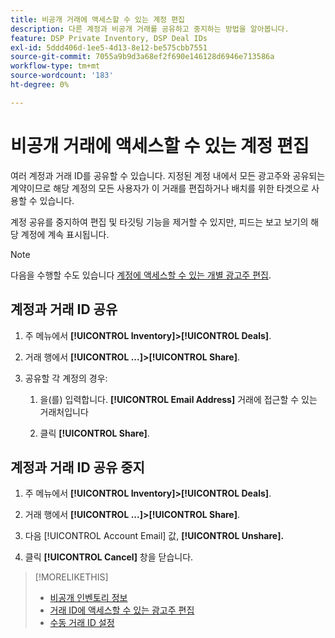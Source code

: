 ```yaml
---
title: 비공개 거래에 액세스할 수 있는 계정 편집
description: 다른 계정과 비공개 거래를 공유하고 중지하는 방법을 알아봅니다.
feature: DSP Private Inventory, DSP Deal IDs
exl-id: 5ddd406d-1ee5-4d13-8e12-be575cbb7551
source-git-commit: 7055a9b9d3a68ef2f690e146128d6946e713586a
workflow-type: tm+mt
source-wordcount: '183'
ht-degree: 0%

---
```


# 비공개 거래에 액세스할 수 있는 계정 편집

여러 계정과 거래 ID를 공유할 수 있습니다. 지정된 계정 내에서 모든 광고주와 공유되는 계약이므로 해당 계정의 모든 사용자가 이 거래를 편집하거나 배치를 위한 타겟으로 사용할 수 있습니다.

계정 공유를 중지하여 편집 및 타깃팅 기능을 제거할 수 있지만, 피드는 보고 보기의 해당 계정에 계속 표시됩니다.

>[!NOTE]
>
> 다음을 수행할 수도 있습니다 [계정에 액세스할 수 있는 개별 광고주 편집](deal-id-edit-advertisers.md).

## 계정과 거래 ID 공유

1. 주 메뉴에서 **[!UICONTROL Inventory]>[!UICONTROL Deals]**.

1. 거래 행에서 **[!UICONTROL ...]>[!UICONTROL Share]**.

1. 공유할 각 계정의 경우:

   1. 을(를) 입력합니다. **[!UICONTROL Email Address]** 거래에 접근할 수 있는 거래처입니다

   1. 클릭 **[!UICONTROL Share]**.

## 계정과 거래 ID 공유 중지

1. 주 메뉴에서 **[!UICONTROL Inventory]>[!UICONTROL Deals]**.

1. 거래 행에서 **[!UICONTROL ...]>[!UICONTROL Share]**.

1. 다음 [!UICONTROL Account Email] 값, **[!UICONTROL Unshare].**

1. 클릭 **[!UICONTROL Cancel]** 창을 닫습니다.

>[!MORELIKETHIS]
>
>* [비공개 인벤토리 정보](private-inventory-about.md)
>* [거래 ID에 액세스할 수 있는 광고주 편집](/help/dsp/inventory/deal-id-edit-advertisers.md)
>* [수동 거래 ID 설정](deal-id-settings.md)

